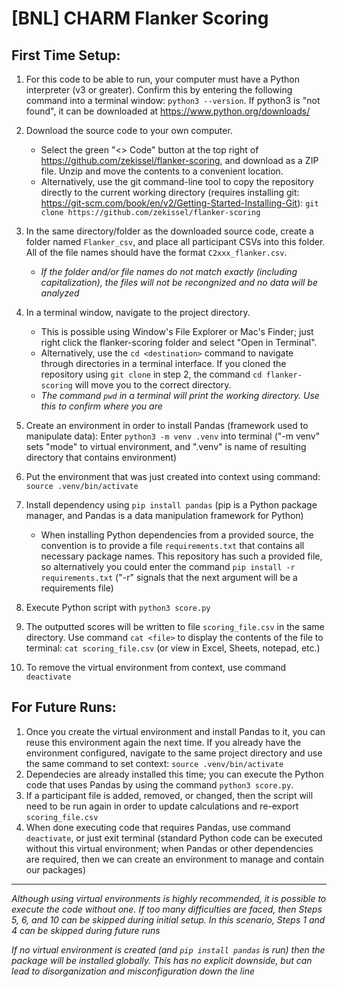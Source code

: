 # [BNL] CHARM Flanker Scoring

## First Time Setup:

1. For this code to be able to run, your computer must have a Python interpreter (v3 or greater). Confirm this by entering the following command into a terminal window: ```python3 --version```. If python3 is "not found", it can be downloaded at https://www.python.org/downloads/

2. Download the source code to your own computer. 
    - Select the green "<> Code" button at the top right of https://github.com/zekissel/flanker-scoring, and download as a ZIP file. Unzip and move the contents to a convenient location.
    - Alternatively, use the git command-line tool to copy the repository directly to the current working directory (requires installing git: https://git-scm.com/book/en/v2/Getting-Started-Installing-Git): ```git clone https://github.com/zekissel/flanker-scoring```

3. In the same directory/folder as the downloaded source code, create a folder named ```Flanker_csv```, and place all participant CSVs into this folder. All of the file names should have the format ```C2xxx_flanker.csv```.
    - *If the folder and/or file names do not match exactly (including capitalization), the files will not be recongnized and no data will be analyzed*

4. In a terminal window, navigate to the project directory.
    - This is possible using Window's File Explorer or Mac's Finder; just right click the flanker-scoring folder and select "Open in Terminal". 
    - Alternatively, use the ```cd <destination>``` command to navigate through directories in a terminal interface. If you cloned the repository using ```git clone``` in step 2, the command ```cd flanker-scoring``` will move you to the correct directory.
    - *The command ```pwd``` in a terminal will print the working directory. Use this to confirm where you are*

5. Create an environment in order to install Pandas (framework used to manipulate data): Enter
```python3 -m venv .venv``` into terminal ("-m venv" sets "mode" to virtual environment, and ".venv" is name of resulting directory that contains environment)

6. Put the environment that was just created into context using command: ```source .venv/bin/activate```

7. Install dependency using ```pip install pandas``` (pip is a Python package manager, and Pandas is a data manipulation framework for Python)
    - When installing Python dependencies from a provided source, the convention is to provide a file ```requirements.txt``` that contains all necessary package names. This repository has such a provided file, so alternatively you could enter the command ```pip install -r requirements.txt``` ("-r" signals that the next argument will be a requirements file)

8. Execute Python script with ```python3 score.py```

9. The outputted scores will be written to file ```scoring_file.csv``` in the same directory. Use command ```cat <file>``` to display the contents of the file to terminal: ```cat scoring_file.csv``` (or view in Excel, Sheets, notepad, etc.)

10. To remove the virtual environment from context, use command ```deactivate```


## For Future Runs:
1. Once you create the virtual environment and install Pandas to it, you can reuse this environment again the next time. If you already have the environment configured, navigate to the same project directory and use the same command to set context: ```source .venv/bin/activate```
2. Dependecies are already installed this time; you can execute the Python code that uses Pandas by using the command ```python3 score.py```.
3. If a participant file is added, removed, or changed, then the script will need to be run again in order to update calculations and re-export ```scoring_file.csv```
4. When done executing code that requires Pandas, use command ```deactivate```, or just exit terminal (standard Python code can be executed without this virtual environment; when Pandas or other dependencies are required, then we can create an environment to manage and contain our packages)


---
*Although using virtual environments is highly recommended, it is possible to execute the code without one. If too many difficulties are faced, then Steps 5, 6, and 10 can be skipped during initial setup. In this scenario, Steps 1 and 4 can be skipped during future runs*

*If no virtual environment is created (and ```pip install pandas``` is run) then the package will be installed globally. This has no explicit downside, but can lead to disorganization and misconfiguration down the line*
